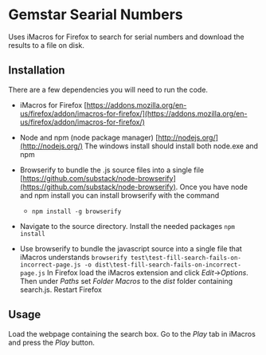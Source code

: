 # Gemstar Searial Numbers
Uses iMacros for Firefox to search for serial numbers and download the results to a file on disk.

## Installation
There are a few dependencies you will need to run the code.

- iMacros for Firefox [https://addons.mozilla.org/en-us/firefox/addon/imacros-for-firefox/](https://addons.mozilla.org/en-us/firefox/addon/imacros-for-firefox/)
- Node and npm (node package manager) [http://nodejs.org/](http://nodejs.org/) The windows install should install both node.exe and npm
- Browserify to bundle the .js source files into a single file [https://github.com/substack/node-browserify](https://github.com/substack/node-browserify). Once you have node and npm install you can install browserify with the command
    - `npm install -g browserify`

- Navigate to the source directory. Install the needed packages
`npm install`
- Use browserify to bundle the javascript source into a single file that iMacros understands
`browserify test\test-fill-search-fails-on-incorrect-page.js -o dist\test-fill-search-fails-on-incorrect-page.js`
In Firefox load the iMacros extension and click *Edit*->*Options*. Then under *Paths* set *Folder Macros* to the *dist* folder containing search.js. Restart Firefox


## Usage
Load the webpage containing the search box. Go to the *Play* tab in iMacros and press the *Play* button.
